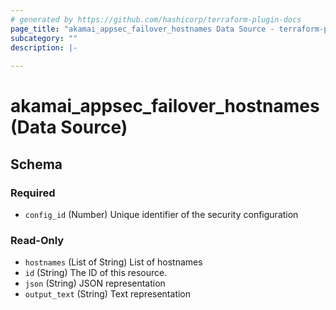 ```yaml
---
# generated by https://github.com/hashicorp/terraform-plugin-docs
page_title: "akamai_appsec_failover_hostnames Data Source - terraform-provider-akamai"
subcategory: ""
description: |-
  
---
```


# akamai_appsec_failover_hostnames (Data Source)





<!-- schema generated by tfplugindocs -->
## Schema

### Required

- `config_id` (Number) Unique identifier of the security configuration

### Read-Only

- `hostnames` (List of String) List of hostnames
- `id` (String) The ID of this resource.
- `json` (String) JSON representation
- `output_text` (String) Text representation
